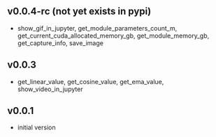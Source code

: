 v0.0.4-rc (not yet exists in pypi)
-------
- show_gif_in_jupyter, get_module_parameters_count_m, get_current_cuda_allocated_memory_gb, get_module_memory_gb, get_capture_info, save_image


v0.0.3
-------
- get_linear_value, get_cosine_value, get_ema_value, show_video_in_jupyter

  
v0.0.1
-------
- initial version
